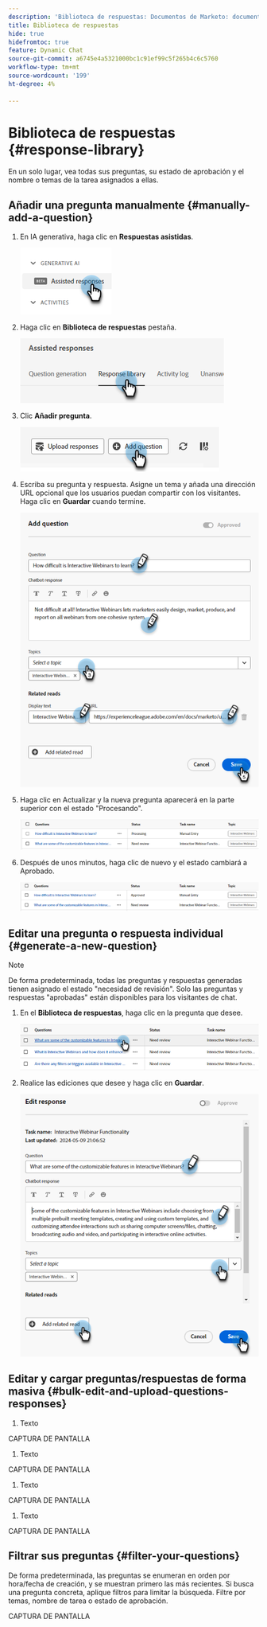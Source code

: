 ```yaml
---
description: 'Biblioteca de respuestas: Documentos de Marketo: documentación del producto'
title: Biblioteca de respuestas
hide: true
hidefromtoc: true
feature: Dynamic Chat
source-git-commit: a6745e4a5321000bc1c91ef99c5f265b4c6c5760
workflow-type: tm+mt
source-wordcount: '199'
ht-degree: 4%

---
```


# Biblioteca de respuestas {#response-library}

En un solo lugar, vea todas sus preguntas, su estado de aprobación y el nombre o temas de la tarea asignados a ellas.

## Añadir una pregunta manualmente {#manually-add-a-question}

1. En IA generativa, haga clic en **Respuestas asistidas**.

   ![](assets/response-library-1.png)

1. Haga clic en **Biblioteca de respuestas** pestaña.

   ![](assets/response-library-2.png)

1. Clic **Añadir pregunta**.

   ![](assets/response-library-3.png)

1. Escriba su pregunta y respuesta. Asigne un tema y añada una dirección URL opcional que los usuarios puedan compartir con los visitantes. Haga clic en **Guardar** cuando termine.

   ![](assets/response-library-4.png)

1. Haga clic en Actualizar y la nueva pregunta aparecerá en la parte superior con el estado &quot;Procesando&quot;.

   ![](assets/response-library-5.png)

1. Después de unos minutos, haga clic de nuevo y el estado cambiará a Aprobado.

   ![](assets/response-library-6.png)

## Editar una pregunta o respuesta individual {#generate-a-new-question}

>[!NOTE]
>
>De forma predeterminada, todas las preguntas y respuestas generadas tienen asignado el estado &quot;necesidad de revisión&quot;. Solo las preguntas y respuestas &quot;aprobadas&quot; están disponibles para los visitantes de chat.

1. En el **Biblioteca de respuestas**, haga clic en la pregunta que desee.

   ![](assets/response-library-7.png)

1. Realice las ediciones que desee y haga clic en **Guardar**.

   ![](assets/response-library-8.png)

## Editar y cargar preguntas/respuestas de forma masiva {#bulk-edit-and-upload-questions-responses}

1. Texto

CAPTURA DE PANTALLA

1. Texto

CAPTURA DE PANTALLA

1. Texto

CAPTURA DE PANTALLA

1. Texto

CAPTURA DE PANTALLA

## Filtrar sus preguntas {#filter-your-questions}

De forma predeterminada, las preguntas se enumeran en orden por hora/fecha de creación, y se muestran primero las más recientes. Si busca una pregunta concreta, aplique filtros para limitar la búsqueda. Filtre por temas, nombre de tarea o estado de aprobación.

CAPTURA DE PANTALLA
